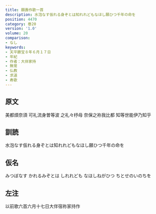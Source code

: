 ```yaml
---
title: 願壽作歌一首
description: 水泡なす仮れる身ぞとは知れれどもなほし願ひつ千年の命を
position: 4470
category: 巻20
version: '1.0'
volume: 20
comparison:
- なし
keywords:
- 天平勝宝８年６月１７日
- 年紀
- 作者：大伴家持
- 無常
- 仏教
- 求道
- 寿歌
---
```


## 原文

美都煩奈須 可礼流身曽等波 之礼々杼母 奈保之祢我比都 知等世能伊乃知乎

## 訓読

水泡なす仮れる身ぞとは知れれどもなほし願ひつ千年の命を

## 仮名

みつぼなす かれるみぞとは しれれども なほしねがひつ ちとせのいのちを

## 左注

以前歌六首六月十七日大伴宿祢家持作
